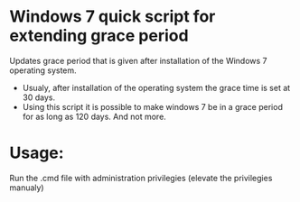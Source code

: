 # Windows 7 quick script for extending grace period 
Updates grace period that is given after installation of the Windows 7 operating system.

 - Usualy, after installation of the operating system the grace time is set at 30 days.
 - Using this script it is possible to make windows 7 be in a grace period for as long as 120 days. And not more.

# Usage: 
Run the .cmd file with administration privilegies (elevate the privilegies manualy)
